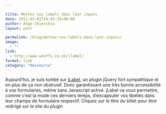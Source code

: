 ```yaml
---

title: Mettez vos labels dans leur inputs
date: 2011-03-01T19:45:33+00:00
author: Ange Chierchia
layout: post

permalink: /blog/mettez-vos-labels-dans-leur-inputs/
image:
  - ""
link:
  - http://www.wduffy.co.uk/jlabel/
format: link
category: "Ressource"
---
```

Aujourd&rsquo;hui, je suis tombé sur <a href="http://www.wduffy.co.uk/jlabel/" target="_blank">jLabel</a>, un plugin jQuery fort sympathique et en plus de ça non obstrusif. Donc garantissant une très bonne accessibilité à vos formulaires, même sans Javascript activé. jLabel va vous permettre, comme c&rsquo;est la mode ces derniers temps, d&rsquo;encapsuler vos libellés dans leur champs de formulaire respectif. Cliquez sur le titre du billet pour être redirigé sur le site du plugin